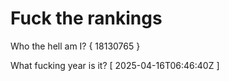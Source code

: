 # Fuck the rankings

Who the hell am I?
{ 18130765 }

What fucking year is it?
[ 2025-04-16T06:46:40Z ]
